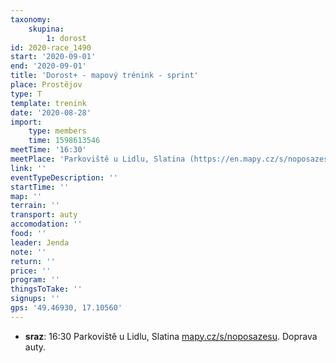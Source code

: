 ```yaml
---
taxonomy:
    skupina:
        1: dorost
id: 2020-race_1490
start: '2020-09-01'
end: '2020-09-01'
title: 'Dorost+ - mapový trénink - sprint'
place: Prostějov
type: T
template: trenink
date: '2020-08-28'
import:
    type: members
    time: 1598613546
meetTime: '16:30'
meetPlace: 'Parkoviště u Lidlu, Slatina (https://en.mapy.cz/s/noposazesu)'
link: ''
eventTypeDescription: ''
startTime: ''
map: ''
terrain: ''
transport: auty
accomodation: ''
food: ''
leader: Jenda
note: ''
return: ''
price: ''
program: ''
thingsToTake: ''
signups: ''
gps: '49.46930, 17.10560'
---
```


*   **sraz**: 16:30 Parkoviště u Lidlu, Slatina [mapy.cz/s/noposazesu](https://en.mapy.cz/s/noposazesu). Doprava auty.